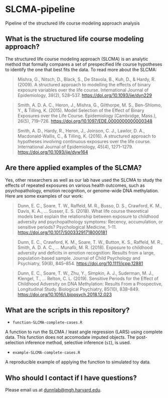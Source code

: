 # SLCMA-pipeline
Pipeline of the structured life course modeling approach analysis

## What is the structured life course modeling approach? 

The structured life course modeling approach (SLCMA) is an analytic method that formally compares a set of prespecified life course hypotheses to identify the one that best fits the data. To read more about the SLCMA: 

> Mishra, G., Nitsch, D., Black, S., De Stavola, B., Kuh, D., & Hardy, R. (2009). A structured approach to modelling the effects of binary exposure variables over the life course. International Journal of Epidemiology, 38(2), 528–537. https://doi.org/10.1093/ije/dyn229

> Smith, A. D. A. C., Heron, J., Mishra, G., Gilthorpe, M. S., Ben-Shlomo, Y., & Tilling, K. (2015). Model Selection of the Effect of Binary Exposures over the Life Course. Epidemiology (Cambridge, Mass.), 26(5), 719–726. https://doi.org/10.1097/EDE.0000000000000348

> Smith, A. D., Hardy, R., Heron, J., Joinson, C. J., Lawlor, D. A., Macdonald-Wallis, C., & Tilling, K. (2016). A structured approach to hypotheses involving continuous exposures over the life course. International Journal of Epidemiology, 45(4), 1271–1279. https://doi.org/10.1093/ije/dyw164

## Are there applied examples of the SLCMA? 

Yes, other researchers as well as our lab have used the SLCMA to study the effects of repeated exposures on various health outcomes, such as psychopathology, emotion recognition, or genome-wide DNA methylation. Here are some examples of our work:

> Dunn, E. C., Soare, T. W., Raffeld, M. R., Busso, D. S., Crawford, K. M., Davis, K. A., … Susser, E. S. (2018). What life course theoretical models best explain the relationship between exposure to childhood adversity and psychopathology symptoms: Recency, accumulation, or sensitive periods? Psychological Medicine, 1–11. https://doi.org/10.1017/S0033291718000181

> Dunn, E. C., Crawford, K. M., Soare, T. W., Button, K. S., Raffeld, M. R., Smith, A. D. A. C., … Munafò, M. R. (2018). Exposure to childhood adversity and deficits in emotion recognition: Results from a large, population-based sample. Journal of Child Psychology and Psychiatry, 59(8), 845–854. https://doi.org/10.1111/jcpp.12881

> Dunn, E. C., Soare, T. W., Zhu, Y., Simpkin, A. J., Suderman, M. J., Klengel, T., … Relton, C. L. (2019). Sensitive Periods for the Effect of Childhood Adversity on DNA Methylation: Results From a Prospective, Longitudinal Study. Biological Psychiatry, 85(10), 838–849. https://doi.org/10.1016/j.biopsych.2018.12.023

## What are the scripts in this repository? 

- `function-SLCMA-complete-cases.R` 

A function to run the SLCMA / least angle regression (LARS) using complete data. This function does not accomodate imputed objects. The post-selection inference method, selective inference (`sI`), is used. 

- `example-SLCMA-complete-cases.R` 

A reproducible example of applying the function to simulated toy data. 

## Who should I contact if I have questions? 

Please email us at dunnlab@mgh.harvard.edu. 
